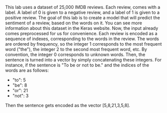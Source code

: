 



This lab uses a dataset of 25,000 IMDB reviews. Each review, comes with a label. A label of 0 is given to a negative review, 
and a label of 1 is given to a positive review. The goal of this lab is to create a model that will predict the sentiment of a review, 
based on the words on it. You can see more information about this dataset in the Keras website.
Now, the input already comes preprocessed for us for convenience. Each review is encoded as a sequence of indexes, 
corresponding to the words in the review. The words are ordered by frequency, so the integer 1 corresponds to the most frequent 
word ("the"), the integer 2 to the second most frequent word, etc. By convention, the integer 0 corresponds to unknown words.
Then, the sentence is turned into a vector by simply concatenating these integers. For instance, if the sentence is "To be 
or not to be." and the indices of the words are as follows:

- "to": 5
- "be": 8
- "or": 21
- "not": 3

Then the sentence gets encoded as the vector [5,8,21,3,5,8].
